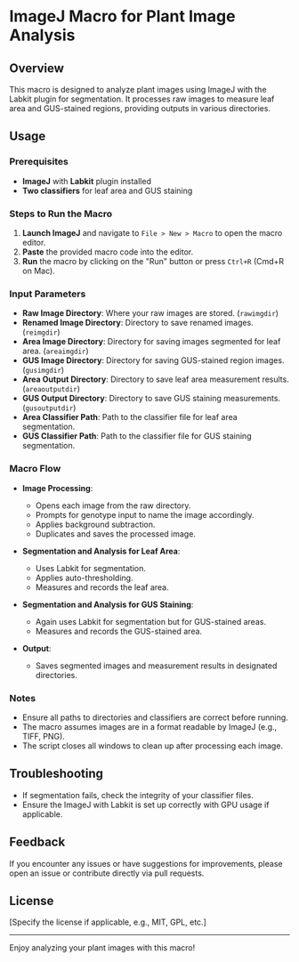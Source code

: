 # ImageJ Macro for Plant Image Analysis

## Overview
This macro is designed to analyze plant images using ImageJ with the Labkit plugin for segmentation. It processes raw images to measure leaf area and GUS-stained regions, providing outputs in various directories.

## Usage

### Prerequisites
- **ImageJ** with **Labkit** plugin installed
- **Two classifiers** for leaf area and GUS staining

### Steps to Run the Macro
1. **Launch ImageJ** and navigate to `File > New > Macro` to open the macro editor.
2. **Paste** the provided macro code into the editor.
3. **Run** the macro by clicking on the "Run" button or press `Ctrl+R` (Cmd+R on Mac).

### Input Parameters
- **Raw Image Directory**: Where your raw images are stored. (`rawimgdir`)
- **Renamed Image Directory**: Directory to save renamed images. (`reimgdir`)
- **Area Image Directory**: Directory for saving images segmented for leaf area. (`areaimgdir`)
- **GUS Image Directory**: Directory for saving GUS-stained region images. (`gusimgdir`)
- **Area Output Directory**: Directory to save leaf area measurement results. (`areaoutputdir`)
- **GUS Output Directory**: Directory to save GUS staining measurements. (`gusoutputdir`)
- **Area Classifier Path**: Path to the classifier file for leaf area segmentation.
- **GUS Classifier Path**: Path to the classifier file for GUS staining segmentation.

### Macro Flow
- **Image Processing**: 
  - Opens each image from the raw directory.
  - Prompts for genotype input to name the image accordingly.
  - Applies background subtraction.
  - Duplicates and saves the processed image.

- **Segmentation and Analysis for Leaf Area**:
  - Uses Labkit for segmentation.
  - Applies auto-thresholding.
  - Measures and records the leaf area.

- **Segmentation and Analysis for GUS Staining**:
  - Again uses Labkit for segmentation but for GUS-stained areas.
  - Measures and records the GUS-stained area.

- **Output**:
  - Saves segmented images and measurement results in designated directories.

### Notes
- Ensure all paths to directories and classifiers are correct before running.
- The macro assumes images are in a format readable by ImageJ (e.g., TIFF, PNG).
- The script closes all windows to clean up after processing each image.

## Troubleshooting
- If segmentation fails, check the integrity of your classifier files.
- Ensure the ImageJ with Labkit is set up correctly with GPU usage if applicable.

## Feedback
If you encounter any issues or have suggestions for improvements, please open an issue or contribute directly via pull requests.

## License
[Specify the license if applicable, e.g., MIT, GPL, etc.]

---

Enjoy analyzing your plant images with this macro!
